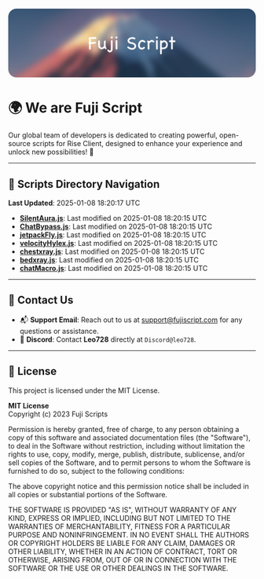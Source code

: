 ![Banner](.github/b.webp)

# 🌍 **We are Fuji Script**

Our global team of developers is dedicated to creating powerful, open-source scripts for Rise Client, designed to enhance your experience and unlock new possibilities! 🌟

---
<!-- SCRIPTS_NAVIGATION_START -->
## 📂 **Scripts Directory Navigation**

**Last Updated**: 2025-01-08 18:20:17 UTC

- **[SilentAura.js](scripts/SilentAura.js)**: Last modified on 2025-01-08 18:20:15 UTC
- **[ChatBypass.js](scripts/ChatBypass.js)**: Last modified on 2025-01-08 18:20:15 UTC
- **[jetpackFly.js](scripts/jetpackFly.js)**: Last modified on 2025-01-08 18:20:15 UTC
- **[velocityHylex.js](scripts/velocityHylex.js)**: Last modified on 2025-01-08 18:20:15 UTC
- **[chestxray.js](scripts/chestxray.js)**: Last modified on 2025-01-08 18:20:15 UTC
- **[bedxray.js](scripts/bedxray.js)**: Last modified on 2025-01-08 18:20:15 UTC
- **[chatMacro.js](scripts/chatMacro.js)**: Last modified on 2025-01-08 18:20:15 UTC

<!-- SCRIPTS_NAVIGATION_END -->

---

## 💬 **Contact Us**  
- 📬 **Support Email**: Reach out to us at [support@fujiscript.com](mailto:support@fujiscript.com) for any questions or assistance.  
- 💬 **Discord**: Contact **Leo728** directly at `Discord@leo728`.

---

## 📜 **License**

This project is licensed under the MIT License.  

**MIT License**  
Copyright (c) 2023 Fuji Scripts  

Permission is hereby granted, free of charge, to any person obtaining a copy of this software and associated documentation files (the "Software"), to deal in the Software without restriction, including without limitation the rights to use, copy, modify, merge, publish, distribute, sublicense, and/or sell copies of the Software, and to permit persons to whom the Software is furnished to do so, subject to the following conditions:  

The above copyright notice and this permission notice shall be included in all copies or substantial portions of the Software.  

THE SOFTWARE IS PROVIDED "AS IS", WITHOUT WARRANTY OF ANY KIND, EXPRESS OR IMPLIED, INCLUDING BUT NOT LIMITED TO THE WARRANTIES OF MERCHANTABILITY, FITNESS FOR A PARTICULAR PURPOSE AND NONINFRINGEMENT. IN NO EVENT SHALL THE AUTHORS OR COPYRIGHT HOLDERS BE LIABLE FOR ANY CLAIM, DAMAGES OR OTHER LIABILITY, WHETHER IN AN ACTION OF CONTRACT, TORT OR OTHERWISE, ARISING FROM, OUT OF OR IN CONNECTION WITH THE SOFTWARE OR THE USE OR OTHER DEALINGS IN THE SOFTWARE.  
